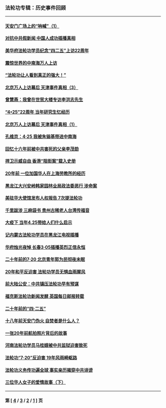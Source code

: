 ### 法轮功专辑：历史事件回顾
---
#### [天安门广场上的“呐喊”（1）](../../pages/nf5793/n13105277.md?08240430) 
#### [对抗中共假新闻 中国人成功插播真相](../../pages/nf5793/n12910618.md?08240430) 
#### [美华府法轮功学员纪念“四二五”上访22周年](../../pages/nf5793/n12904445.md?08240430) 
#### [震惊世界的中南海万人上访](../../pages/nf5793/n12903976.md?08240430) 
#### [“法轮功让人看到真正的强大！”](../../pages/nf5793/n12903195.md?08240430) 
#### [北京万人上访幕后 天津事件真相（3）](../../pages/nf5793/n12902807.md?08240430) 
#### [曾慧燕：我曾在世贸大楼专访李洪志先生](../../pages/nf5793/n12898729.md?08240430) 
#### [“4•25”22周年 当年研究生忆经历](../../pages/nf5793/n12894152.md?08240430) 
#### [北京万人上访幕后 天津事件真相（1）](../../pages/nf5793/n12885174.md?08240430) 
#### [孔维京：4·25 我被朱镕基带进中南海](../../pages/nf5793/n12864987.md?08240430) 
#### [回忆十六年前被中共害死的父亲李茂勋](../../pages/nf5793/n12880270.md?08240430) 
#### [捍卫示威自由 香港“阻街案”载入史册](../../pages/nf5793/n12811245.md?08240430) 
#### [20年前 一位加国华人在上海劳教所的经历](../../pages/nf5793/n12707932.md?08240430) 
#### [黑龙江大兴安岭韩家园林业局政法委恶行 涉命案](../../pages/nf5793/n12622815.md?08240430) 
#### [美驻华大使馆发布人权报告 7次提法轮功](../../pages/nf5793/n12520541.md?08240430) 
#### [千里跋涉 三麻袋书 贵州古稀老人台湾传福音](../../pages/nf5793/n12198750.md?08240430) 
#### [大疫下 当年4.25带给人们什么启示](../../pages/nf5793/n12058565.md?08240430) 
#### [记内蒙古法轮功学员在黑龙江电视插播](../../pages/nf5793/n11699194.md?08240430) 
#### [华府烛光夜悼 长春3·05插播英烈正信永恒](../../pages/nf5793/n11397432.md?08240430) 
#### [二十年前的7·20 北京青年郭为民彻夜未眠](../../pages/nf5793/n11354195.md?08240430) 
#### [20年和平反迫害 法轮功学员无惧血雨腥风](../../pages/nf5793/n11348279.md?08240430) 
#### [前大陆公安：中共镇压法轮功早有预谋](../../pages/nf5793/n11352168.md?08240430) 
#### [福克斯法轮功新闻发酵  英国每日邮报转载](../../pages/nf5793/n11285952.md?08240430) 
#### [二十年前的“四·二五”](../../pages/nf5793/n11207639.md?08240430) 
#### [十八年前天安门伪火 自焚者是什么人？](../../pages/nf5793/n10996556.md?08240430) 
#### [一张20年前航拍照片背后的故事](../../pages/nf5793/n10693797.md?08240430) 
#### [河南法轮功学员马桂娥被中共监狱迫害致死](../../pages/nf5793/n10684974.md?08240430) 
#### [法轮功“7‧20”反迫害 19年风雨崎岖路](../../pages/nf5793/n10570834.md?08240430) 
#### [法轮功义务传功遍全球 事实亲历揭穿中共诽谤](../../pages/nf5793/n10581061.md?08240430) 
#### [三位华人女子的爱情故事（下）](../../pages/nf5793/n10435541.md?08240430) 

---
#### 第 [ [4](./4.md?08240430) / [3](./3.md?08240430) / [2](./2.md?08240430) / [1](./1.md?08240430) ] 页
